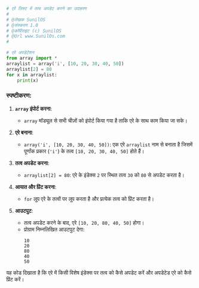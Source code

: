 

```python
# एरे लिस्ट में तत्व अपडेट करने का उदाहरण
# 
# @लेखक SunilOS  
# @संस्करण 1.0
# @कॉपीराइट (c) SunilOS  
# @Url www.SunilOs.com
#

# एरे अपडेटेशन
from array import *
arraylist = array('i', [10, 20, 30, 40, 50])
arraylist[2] = 80
for x in arraylist:
    print(x)
```

### स्पष्टीकरण:

1. **`array` इंपोर्ट करना**:
   - `array` मॉड्यूल से सभी चीज़ों को इंपोर्ट किया गया है ताकि एरे के साथ काम किया जा सके।

2. **एरे बनाना**:
   - `array('i', [10, 20, 30, 40, 50])`: एक एरे `arraylist` नाम से बनाता है जिसमें पूर्णांक प्रकार (`'i'`) के तत्व `[10, 20, 30, 40, 50]` होते हैं।

3. **तत्व अपडेट करना**:
   - `arraylist[2] = 80`: एरे के इंडेक्स `2` पर स्थित तत्व `30` को `80` से अपडेट करता है।

4. **आयात और प्रिंट करना**:
   - `for` लूप एरे के तत्वों पर लूप करता है और प्रत्येक तत्व को प्रिंट करता है।

5. **आउटपुट**:
   - तत्व अपडेट करने के बाद, एरे `[10, 20, 80, 40, 50]` होगा।
   - प्रोग्राम निम्नलिखित आउटपुट देगा:
     ```
     10
     20
     80
     40
     50
     ```

यह कोड दिखाता है कि एरे में किसी विशेष इंडेक्स पर तत्व को कैसे अपडेट करें और अपडेटेड एरे को कैसे प्रिंट करें।
